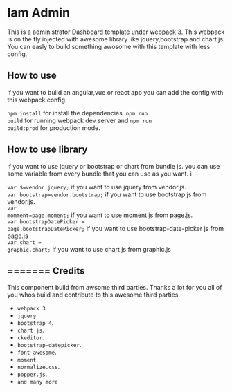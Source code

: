 Iam Admin
=================
This is a administrator Dashboard template under webpack 3. This webpack is on the fly injected
with awesome library like jquery,bootstrap and chart.js.
You can easly to build something awosome with this template with less config.



How to use
---------
 if you want to build an angular,vue or react app you can add the config with this webpack config.

 <code>npm install</code> for install the dependencies.
 <code>npm run build</code> for running webpack dev server and <code>npm run build:prod</code> for production mode.


 How to use library
 --------------------
 if you want to use jquery or bootstrap or chart from  bundle js. you can use some variable from every bundle that you
 can use as you want. i

<code>var $=vendor.jquery;</code> if you want to use jquery from vendor.js.<br/>
<code>var bootstrap=vendor.bootstrap;</code> if you want to use bootstrap js from vendor.js.<br/>
<code>var momment=page.moment;</code> if you want to use moment js from page.js.<br/>
<code>var bootstrapDatePicker = page.bootstrapDatePicker;</code> if you want to use bootstrap-date-picker js from page.js<br/>
<code>var chart = graphic.chart;</code> if you want to use chart js from graphic.js<br/>

=======
Credits
-------
This component build from awsome third parties. Thanks a lot for you all of you whos build and contribute
to this awesome third parties.

* `webpack 3`
* `jquery`
* `bootstrap 4`.
* `chart js`.
* `ckeditor`.
* `bootstrap-datepicker`.
* `font-awesome`.
* `moment`.
* `normalize.css`.
* `popper.js`.
* `and many more`
